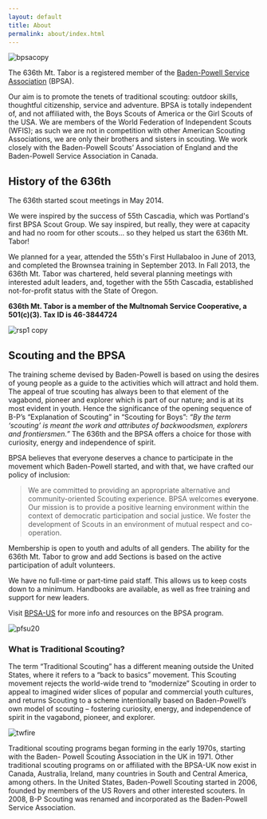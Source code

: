```yaml
---
layout: default
title: About
permalink: about/index.html
---
```


<img class="aligncenter size-full wp-image-262" src="/images/bpsacopy.jpg" alt="bpsacopy" width="600" height="401" srcset="https://www.636mttabor.org/images/bpsacopy.jpg 600w, https://www.636mttabor.org/images/bpsacopy-300x201.jpg 300w" sizes="(max-width: 600px) 100vw, 600px" />

The 636th Mt. Tabor is a registered member of the [Baden-Powell Service Association](http://bpsa-us.org/) (BPSA).

Our aim is to promote the tenets of traditional scouting: outdoor skills, thoughtful citizenship, service and adventure. BPSA is totally independent of, and not affiliated with, the Boys Scouts of America or the Girl Scouts of the USA. We are members of the World Federation of Independent Scouts (WFIS); as such we are not in competition with other American Scouting Associations, we are only their brothers and sisters in scouting. We work closely with the Baden-Powell Scouts’ Association of England and the Baden-Powell Service Association in Canada.

## History of the 636th ##

The 636th started scout meetings in May 2014.

We were inspired by the success of 55th Cascadia, which was Portland's first BPSA Scout Group. We say inspired, but really, they were at capacity and had no room for other scouts&hellip; so they helped us start the 636th Mt. Tabor!

We planned for a year, attended the 55th's First Hullabaloo in June of 2013, and completed the Brownsea training in September 2013. In Fall 2013, the 636th Mt. Tabor was chartered, held several planning meetings with interested adult leaders, and, together with the 55th Cascadia, established not-for-profit status with the State of Oregon.

**636th Mt. Tabor is a member of the Multnomah Service Cooperative, a 501(c)(3). Tax ID is 46-3844724**

<img class="aligncenter size-full wp-image-264" src="/images/rsp1-copy.jpg" alt="rsp1 copy" width="600" height="399" srcset="https://www.636mttabor.org/images/rsp1-copy.jpg 600w, https://www.636mttabor.org/images/rsp1-copy-300x200.jpg 300w" sizes="(max-width: 600px) 100vw, 600px" />

## Scouting and the BPSA ##

The training scheme devised by Baden-Powell is based on using the desires of young people as a guide to the activities which will attract and hold them. The appeal of true scouting has always been to that element of the vagabond, pioneer and explorer which is part of our nature; and is at its most evident in youth. Hence the significance of the opening sequence of B-P’s “Explanation of Scouting” in “Scouting for Boys”: *&ldquo;By the term ‘scouting’ is meant the work and attributes of backwoodsmen, explorers and frontiersmen.&rdquo;* The 636th and the BPSA offers a choice for those with curiosity, energy and independence of spirit.

BPSA believes that everyone deserves a chance to participate in the movement which Baden-Powell started, and with that, we have crafted our policy of inclusion:

> We are committed to providing an appropriate alternative and community-oriented Scouting experience. BPSA welcomes **everyone**. Our mission is to provide a positive learning environment within the context of democratic participation and social justice. We foster the development of Scouts in an environment of mutual respect and co-operation.

Membership is open to youth and adults of all genders. The ability for the 636th Mt. Tabor to grow and add Sections is based on the active participation of adult volunteers.

We have no full-time or part-time paid staff. This allows us to keep costs down to a minimum. Handbooks are available, as well as free training and support for new leaders.

Visit [BPSA-US](http://www.bpsa-us.org/) for more info and resources on the BPSA program.

<img class="aligncenter size-full wp-image-263" src="/images/pfsu20.jpg" alt="pfsu20" width="600" height="407" srcset="https://www.636mttabor.org/images/pfsu20.jpg 600w, https://www.636mttabor.org/images/pfsu20-300x204.jpg 300w" sizes="(max-width: 600px) 100vw, 600px" />

### What is Traditional Scouting?

The term “Traditional Scouting” has a different meaning outside the United States, where it refers to a “back to basics” movement. This Scouting movement rejects the world-wide trend to “modernize” Scouting in order to appeal to imagined wider slices of popular and commercial youth cultures, and returns Scouting to a scheme intentionally based on Baden-Powell’s own model of scouting &ndash; fostering curiosity, energy, and independence of spirit in the vagabond, pioneer, and explorer.

<img class="aligncenter size-full wp-image-265" src="/images/twfire.jpg" alt="twfire" width="600" height="640" srcset="https://www.636mttabor.org/images/twfire.jpg 600w, https://www.636mttabor.org/images/twfire-281x300.jpeg 281w" sizes="(max-width: 600px) 100vw, 600px" />

Traditional scouting programs began forming in the early 1970s, starting with the Baden- Powell Scouting Association in the UK in 1971. Other traditional scouting programs on or affiliated with the BPSA-UK now exist in Canada, Australia, Ireland, many countries in South and Central America, among others. In the United States, Baden-Powell Scouting started in 2006, founded by members of the US Rovers and other interested scouters. In 2008, B-P Scouting was renamed and incorporated as the Baden-Powell Service Association.
